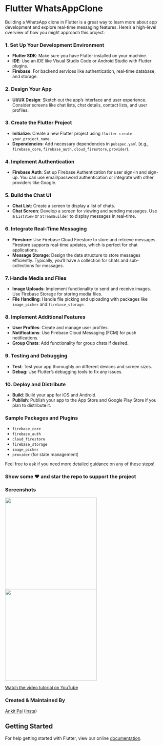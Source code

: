 # Flutter WhatsAppClone

Building a WhatsApp clone in Flutter is a great way to learn more about app development and explore real-time messaging features. Here’s a high-level overview of how you might approach this project:

### 1. **Set Up Your Development Environment**
   - **Flutter SDK**: Make sure you have Flutter installed on your machine.
   - **IDE**: Use an IDE like Visual Studio Code or Android Studio with Flutter plugins.
   - **Firebase**: For backend services like authentication, real-time database, and storage.

### 2. **Design Your App**
   - **UI/UX Design**: Sketch out the app’s interface and user experience. Consider screens like chat lists, chat details, contact lists, and user profiles.

### 3. **Create the Flutter Project**
   - **Initialize**: Create a new Flutter project using `flutter create your_project_name`.
   - **Dependencies**: Add necessary dependencies in `pubspec.yaml` (e.g., `firebase_core`, `firebase_auth`, `cloud_firestore`, `provider`).

### 4. **Implement Authentication**
   - **Firebase Auth**: Set up Firebase Authentication for user sign-in and sign-up. You can use email/password authentication or integrate with other providers like Google.

### 5. **Build the Chat UI**
   - **Chat List**: Create a screen to display a list of chats.
   - **Chat Screen**: Develop a screen for viewing and sending messages. Use a `ListView` or `StreamBuilder` to display messages in real-time.

### 6. **Integrate Real-Time Messaging**
   - **Firestore**: Use Firebase Cloud Firestore to store and retrieve messages. Firestore supports real-time updates, which is perfect for chat applications.
   - **Message Storage**: Design the data structure to store messages efficiently. Typically, you’ll have a collection for chats and sub-collections for messages.

### 7. **Handle Media and Files**
   - **Image Uploads**: Implement functionality to send and receive images. Use Firebase Storage for storing media files.
   - **File Handling**: Handle file picking and uploading with packages like `image_picker` and `firebase_storage`.

### 8. **Implement Additional Features**
   - **User Profiles**: Create and manage user profiles.
   - **Notifications**: Use Firebase Cloud Messaging (FCM) for push notifications.
   - **Group Chats**: Add functionality for group chats if desired.

### 9. **Testing and Debugging**
   - **Test**: Test your app thoroughly on different devices and screen sizes.
   - **Debug**: Use Flutter’s debugging tools to fix any issues.

### 10. **Deploy and Distribute**
   - **Build**: Build your app for iOS and Android.
   - **Publish**: Publish your app to the App Store and Google Play Store if you plan to distribute it.

### Sample Packages and Plugins
   - `firebase_core`
   - `firebase_auth`
   - `cloud_firestore`
   - `firebase_storage`
   - `image_picker`
   - `provider` (for state management)

Feel free to ask if you need more detailed guidance on any of these steps!

### Show some :heart: and star the repo to support the project

### Screenshots

<img src="ss1.png" height="300em" /> <img src="ss2.png" height="300em" />

[Watch the video tutorial on YouTube](https://youtu.be/2Tyrofn6zPg)

### Created & Maintained By

[Ankit Pal](https://github.com/Ankit9134) 
([Insta](https://www.instagram.com/ilate91))


## Getting Started

For help getting started with Flutter, view our online
[documentation](https://flutter.io/).
